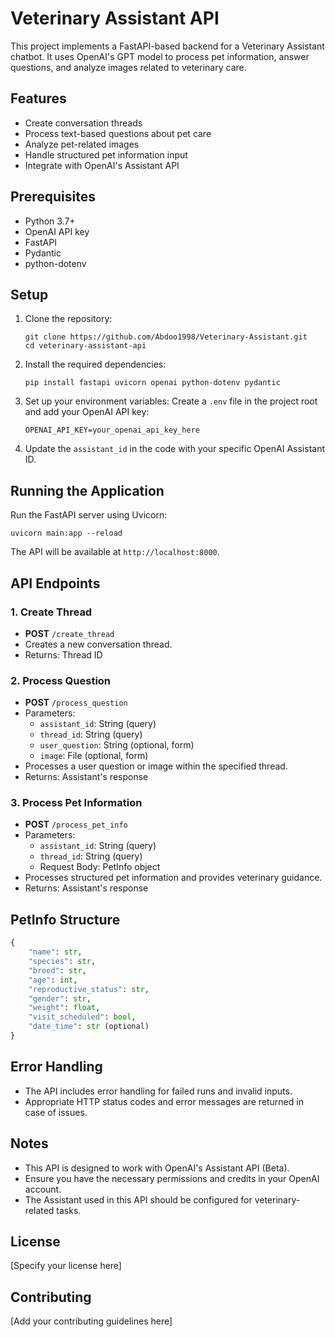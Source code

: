 # Veterinary Assistant API

This project implements a FastAPI-based backend for a Veterinary Assistant chatbot. It uses OpenAI's GPT model to process pet information, answer questions, and analyze images related to veterinary care.

## Features

- Create conversation threads
- Process text-based questions about pet care
- Analyze pet-related images
- Handle structured pet information input
- Integrate with OpenAI's Assistant API

## Prerequisites

- Python 3.7+
- OpenAI API key
- FastAPI
- Pydantic
- python-dotenv

## Setup

1. Clone the repository:
   ```
   git clone https://github.com/Abdoo1998/Veterinary-Assistant.git
   cd veterinary-assistant-api
   ```

2. Install the required dependencies:
   ```
   pip install fastapi uvicorn openai python-dotenv pydantic
   ```

3. Set up your environment variables:
   Create a `.env` file in the project root and add your OpenAI API key:
   ```
   OPENAI_API_KEY=your_openai_api_key_here
   ```

4. Update the `assistant_id` in the code with your specific OpenAI Assistant ID.

## Running the Application

Run the FastAPI server using Uvicorn:

```
uvicorn main:app --reload
```

The API will be available at `http://localhost:8000`.

## API Endpoints

### 1. Create Thread

- **POST** `/create_thread`
- Creates a new conversation thread.
- Returns: Thread ID

### 2. Process Question

- **POST** `/process_question`
- Parameters:
  - `assistant_id`: String (query)
  - `thread_id`: String (query)
  - `user_question`: String (optional, form)
  - `image`: File (optional, form)
- Processes a user question or image within the specified thread.
- Returns: Assistant's response

### 3. Process Pet Information

- **POST** `/process_pet_info`
- Parameters:
  - `assistant_id`: String (query)
  - `thread_id`: String (query)
  - Request Body: PetInfo object
- Processes structured pet information and provides veterinary guidance.
- Returns: Assistant's response

## PetInfo Structure

```python
{
    "name": str,
    "species": str,
    "breed": str,
    "age": int,
    "reproductive_status": str,
    "gender": str,
    "weight": float,
    "visit_scheduled": bool,
    "date_time": str (optional)
}
```

## Error Handling

- The API includes error handling for failed runs and invalid inputs.
- Appropriate HTTP status codes and error messages are returned in case of issues.

## Notes

- This API is designed to work with OpenAI's Assistant API (Beta).
- Ensure you have the necessary permissions and credits in your OpenAI account.
- The Assistant used in this API should be configured for veterinary-related tasks.

## License

[Specify your license here]

## Contributing

[Add your contributing guidelines here]
